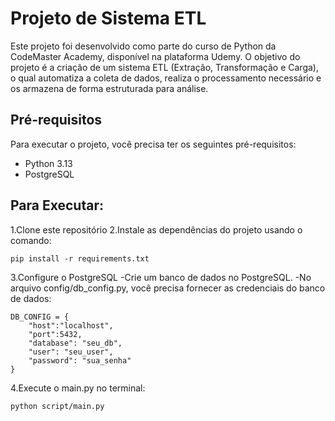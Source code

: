 # Projeto de Sistema ETL
Este projeto foi desenvolvido como parte do curso de Python da CodeMaster Academy, disponível na plataforma Udemy. O objetivo do projeto é a criação de um sistema ETL (Extração, Transformação e Carga), o qual automatiza a coleta de dados, realiza o processamento necessário e os armazena de forma estruturada para análise.

## Pré-requisitos

Para executar o projeto, você precisa ter os seguintes pré-requisitos:

- Python 3.13
- PostgreSQL

## Para Executar:

1.Clone este repositório
2.Instale as dependências do projeto usando o comando:
```
pip install -r requirements.txt
```
3.Configure o PostgreSQL
-Crie um banco de dados no PostgreSQL.
-No arquivo config/db_config.py, você precisa fornecer as credenciais do banco de dados:
```
DB_CONFIG = {
    "host":"localhost",
    "port":5432,
    "database": "seu_db",
    "user": "seu_user",
    "password": "sua_senha"
}
```
4.Execute o main.py no terminal:
```
python script/main.py
```



